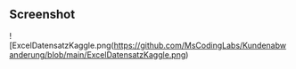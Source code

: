 ## Screenshot
![ExcelDatensatzKaggle.png(https://github.com/MsCodingLabs/Kundenabwanderung/blob/main/ExcelDatensatzKaggle.png)
